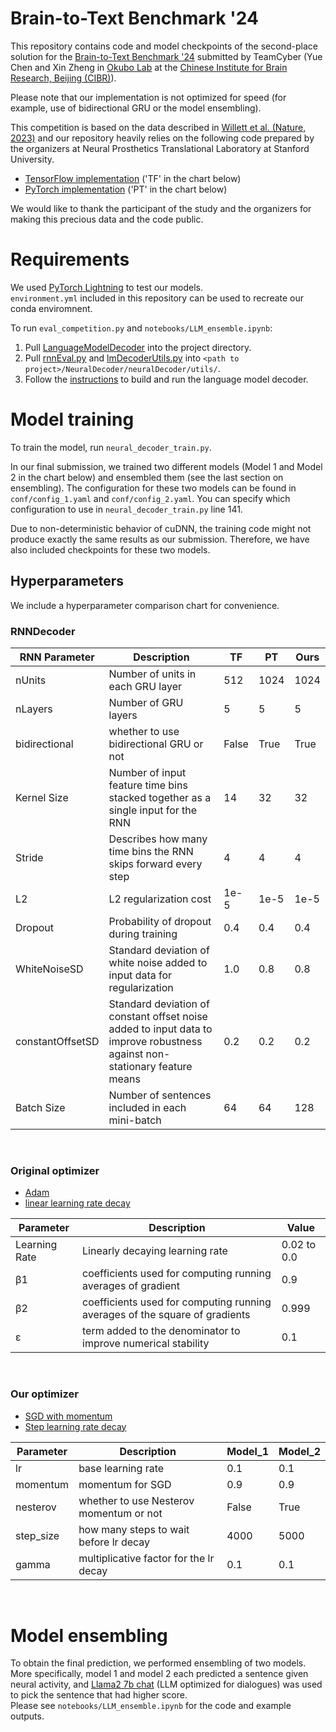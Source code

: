 # Brain-to-Text Benchmark '24

This repository contains code and model checkpoints of the second-place solution for the [Brain-to-Text Benchmark '24](https://eval.ai/web/challenges/challenge-page/2099/overview) submitted by TeamCyber (Yue Chen and Xin Zheng in [Okubo Lab](https://cibr.ac.cn/science/team/detail/975?language=en) at the [Chinese Institute for Brain Research, Beijing (CIBR)](https://cibr.ac.cn/)).

Please note that our implementation is not optimized for speed (for example, use of bidirectional GRU or the model ensembling).

This competition is based on the data described in [Willett et al. (Nature, 2023)](https://www.nature.com/articles/s41586-023-06377-x) and our repository heavily relies on the following code prepared by the organizers at Neural Prosthetics Translational Laboratory at Stanford University.

- [TensorFlow implementation](https://github.com/fwillett/speechBCI/tree/main/NeuralDecoder) ('TF' in the chart below)
- [PyTorch implementation](https://github.com/cffan/neural_seq_decoder) ('PT' in the chart below)

We would like to thank the participant of the study and the organizers for making this precious data and the code public.

# Requirements
We used [PyTorch Lightning](https://lightning.ai/docs/pytorch/stable/) to test our models.  
`environment.yml` included in this repository can be used to recreate our conda enviromnent.

To run `eval_competition.py` and `notebooks/LLM_ensemble.ipynb`: 
1. Pull [LanguageModelDecoder](https://github.com/fwillett/speechBCI/tree/main/LanguageModelDecoder) into the project directory.
2. Pull [rnnEval.py](https://github.com/fwillett/speechBCI/blob/main/NeuralDecoder/neuralDecoder/utils/rnnEval.py) and [lmDecoderUtils.py](https://github.com/fwillett/speechBCI/blob/main/NeuralDecoder/neuralDecoder/utils/lmDecoderUtils.py) into `<path to project>/NeuralDecoder/neuralDecoder/utils/`. 
3. Follow the [instructions](https://github.com/fwillett/speechBCI/tree/main/LanguageModelDecoder) to build and run the language model decoder.

# Model training
To train the model, run `neural_decoder_train.py`. 

In our final submission, we trained two different models (Model 1 and Model 2 in the chart below) and ensembled them (see the last section on ensembling). The configuration for these two models can be found in `conf/config_1.yaml` and `conf/config_2.yaml`. You can specify which configuration to use in `neural_decoder_train.py` line 141.

Due to non-deterministic behavior of cuDNN, the training code might not produce exactly the  same results as our submission. Therefore, we have also included checkpoints for these two models.


## Hyperparameters

We include a hyperparameter comparison chart for convenience.

### RNNDecoder

| RNN Parameter | Description | TF | PT | Ours |
| --- | --- | --- | --- | --- |
| nUnits | Number of units in each GRU layer | 512 | 1024 | 1024 |
| nLayers | Number of GRU layers | 5   | 5   | 5   |
| bidirectional | whether to use bidirectional GRU or not | False | True   | True   |
| Kernel Size | Number of input feature time bins stacked together as a single input for the RNN | 14  | 32  | 32  |
| Stride | Describes how many time bins the RNN skips forward every step | 4   | 4   | 4   |
| L2  | L2 regularization cost | 1e-5 | 1e-5 | 1e-5 |
| Dropout | Probability of dropout during training | 0.4 | 0.4 | 0.4 |
| WhiteNoiseSD | Standard deviation of white noise added to input data for regularization | 1.0 | 0.8 | 0.8 |
| constantOffsetSD | Standard deviation of constant offset noise added to input data to improve robustness against non-stationary feature means | 0.2 | 0.2 | 0.2 |
| Batch Size | Number of sentences included in each mini-batch | 64  | 64  | 128 |

<br>  

### Original optimizer
- [Adam](https://pytorch.org/docs/stable/generated/torch.optim.Adam.html)
- [linear learning rate decay](https://pytorch.org/docs/stable/generated/torch.optim.lr_scheduler.LinearLR.html)

| Parameter | Description | Value |
| --- | --- | --- |
| Learning Rate | Linearly decaying learning rate | 0.02 to 0.0 |
| β1  | coefficients used for computing running averages of gradient | 0.9 |
| β2  | coefficients used for computing running averages of the square of gradients | 0.999 |
| ε   | term added to the denominator to improve numerical stability | 0.1 |

<br>

### Our optimizer
- [SGD with momentum](https://pytorch.org/docs/stable/generated/torch.optim.SGD.html)
- [Step learning rate decay](https://pytorch.org/docs/stable/generated/torch.optim.lr_scheduler.StepLR.html)

| Parameter | Description | Model_1 | Model_2 |
| --- | --- | --- | --- |
| lr | base learning rate | 0.1 | 0.1 |
| momentum | momentum for SGD | 0.9 | 0.9 |
| nesterov | whether to use Nesterov momentum or not | False | True |
| step_size | how many steps to wait before lr decay | 4000 | 5000 |
| gamma | multiplicative factor for the lr decay | 0.1 | 0.1 |

<br>

# Model ensembling

To obtain the final prediction, we performed ensembling of two models. More specifically, model 1 and model 2 each predicted a sentence given neural activity, and [Llama2 7b chat](https://huggingface.co/meta-llama/Llama-2-7b-chat-hf) (LLM optimized for dialogues) was used to pick the sentence that had higher score.  
Please see `notebooks/LLM_ensemble.ipynb` for the code and example outputs.
